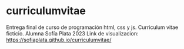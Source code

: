 # curriculumvitae
Entrega final de curso de programación html, css y js. Curriculum vitae ficticio. Alumna Sofía Plata 2023
Link de visualizacion: https://sofiaplata.github.io/curriculumvitae/
